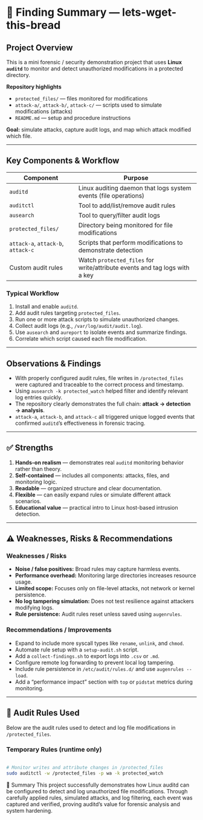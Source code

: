 # 🧠 Finding Summary — lets-wget-this-bread

## Project Overview
This is a mini forensic / security demonstration project that uses **Linux `auditd`** to monitor and detect unauthorized modifications in a protected directory.

**Repository highlights**
- `protected_files/` — files monitored for modifications  
- `attack-a/`, `attack-b/`, `attack-c/` — scripts used to simulate modifications (attacks)  
- `README.md` — setup and procedure instructions  

**Goal:** simulate attacks, capture audit logs, and map which attack modified which file.

---

## Key Components & Workflow

| Component | Purpose |
|---|---|
| `auditd` | Linux auditing daemon that logs system events (file operations) |
| `auditctl` | Tool to add/list/remove audit rules |
| `ausearch` | Tool to query/filter audit logs |
| `protected_files/` | Directory being monitored for file modifications |
| `attack-a`, `attack-b`, `attack-c` | Scripts that perform modifications to demonstrate detection |
| Custom audit rules | Watch `protected_files` for write/attribute events and tag logs with a key |

### Typical Workflow
1. Install and enable `auditd`.  
2. Add audit rules targeting `protected_files`.  
3. Run one or more attack scripts to simulate unauthorized changes.  
4. Collect audit logs (e.g., `/var/log/audit/audit.log`).  
5. Use `ausearch` and `aureport` to isolate events and summarize findings.  
6. Correlate which script caused each file modification.

---

## Observations & Findings

- With properly configured audit rules, file writes in `/protected_files` were captured and traceable to the correct process and timestamp.  
- Using `ausearch -k protected_watch` helped filter and identify relevant log entries quickly.  
- The repository clearly demonstrates the full chain: **attack → detection → analysis**.  
- `attack-a`, `attack-b`, and `attack-c` all triggered unique logged events that confirmed `auditd`’s effectiveness in forensic tracing.

---

## ✅ Strengths

1. **Hands-on realism** — demonstrates real `auditd` monitoring behavior rather than theory.  
2. **Self-contained** — includes all components: attacks, files, and monitoring logic.  
3. **Readable** — organized structure and clear documentation.  
4. **Flexible** — can easily expand rules or simulate different attack scenarios.  
5. **Educational value** — practical intro to Linux host-based intrusion detection.

---

## ⚠️ Weaknesses, Risks & Recommendations

### Weaknesses / Risks
- **Noise / false positives:** Broad rules may capture harmless events.  
- **Performance overhead:** Monitoring large directories increases resource usage.  
- **Limited scope:** Focuses only on file-level attacks, not network or kernel persistence.  
- **No log tampering simulation:** Does not test resilience against attackers modifying logs.  
- **Rule persistence:** Audit rules reset unless saved using `augenrules`.

### Recommendations / Improvements
- Expand to include more syscall types like `rename`, `unlink`, and `chmod`.  
- Automate rule setup with a `setup-audit.sh` script.  
- Add a `collect-findings.sh` to export logs into `.csv` or `.md`.  
- Configure remote log forwarding to prevent local log tampering.  
- Include rule persistence in `/etc/audit/rules.d/` and use `augenrules --load`.  
- Add a “performance impact” section with `top` or `pidstat` metrics during monitoring.

---

## 🧾 Audit Rules Used

Below are the audit rules used to detect and log file modifications in `/protected_files`.

### Temporary Rules (runtime only)
```bash

# Monitor writes and attribute changes in /protected_files
sudo auditctl -w /protected_files -p wa -k protected_watch

```

📎 Summary
This project successfully demonstrates how Linux auditd can be configured to detect and log unauthorized file modifications.
Through carefully applied rules, simulated attacks, and log filtering, each event was captured and verified, proving auditd’s value for forensic analysis and system hardening.
